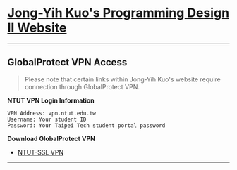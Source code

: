 # [Jong-Yih Kuo's Programming Design II Website](https://sites.google.com/mail.ntut.edu.tw/jong-yih-kuo/programming-design-ii)
---
## GlobalProtect VPN Access
> Please note that certain links within Jong-Yih Kuo's website require connection through GlobalProtect VPN.

**NTUT VPN Login Information**
```
VPN Address: vpn.ntut.edu.tw
Username: Your student ID
Password: Your Taipei Tech student portal password
```

**Download GlobalProtect VPN**
- [NTUT-SSL VPN](https://vpn.ntut.edu.tw/global-protect/login.esp)

---
